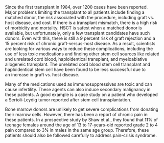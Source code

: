 Since the first transplant in 1984, over 1200 cases have been reported. Major problems limiting the transplant to all patients include finding a matched donor, the risk associated with the procedure, including graft vs. host disease, and cost. If there is a transplant mismatch, there is a high risk of morbidity and mortality. HSCT is safest when a matched donor is available, but unfortunately, only a few transplant candidates have such donors. Even with this, there is still a 9 percent risk of graft rejection and a 15 percent risk of chronic graft-versus-host disease. As a result, scientists are looking for various ways to reduce these complications, including the use of less toxic medications and finding other stem cell sources like related and unrelated cord blood, haploidentical transplant, and myeloablative allogeneic transplant. The unrelated cord blood stem cell transplant and haploidentical stem cell have been found to be less successful due to an increase in graft vs. host disease.

Many of the medications used as immunosuppressives are toxic and can cause infertility. These agents can also induce secondary malignancy in these patients. A good example is a case study on a patient who developed a Sertoli-Leydig tumor reported after stem cell transplantation.

Bone marrow donors are unlikely to get severe complications from donating their marrow cells. However, there has been a report of chronic pain in these patients. In a prospective study by Shaw et al., they found that 11% of teenage females around the age of 13 to 17-years-old reported grade 2 to 4 pain compared to 3% in males in the same age group. Therefore, these patients should also be followed carefully to address pain-crisis syndrome.